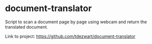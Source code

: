 # document-translator
Script to scan a document page by page using webcam and return the translated document. 

Link to project:
https://github.com/tdezwart/document-translator
